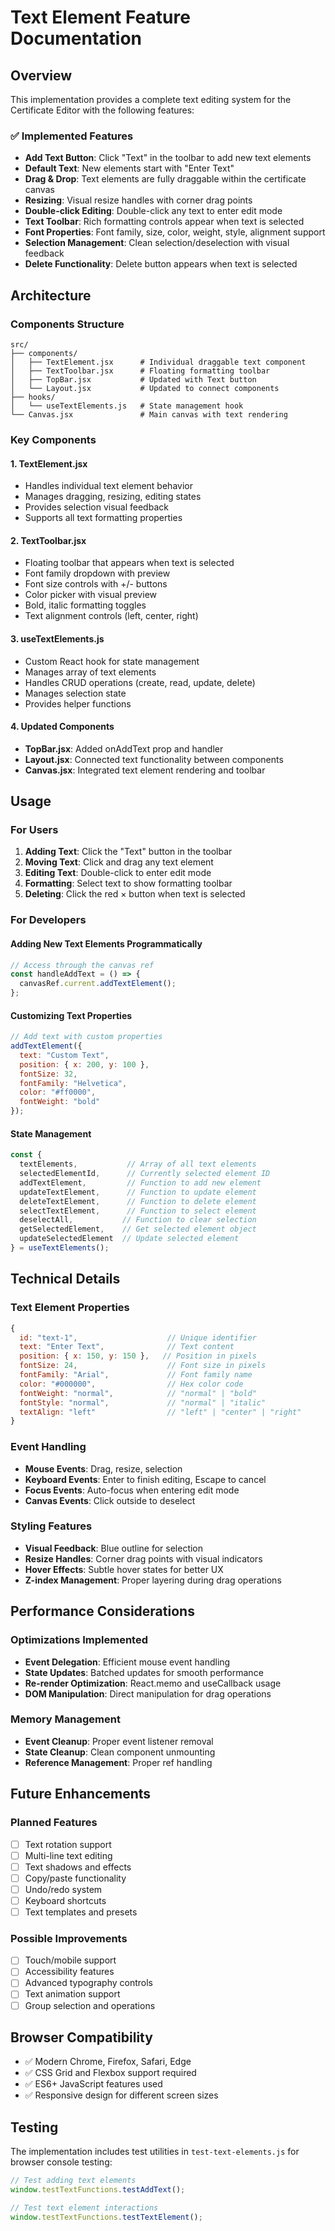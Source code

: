 # Text Element Feature Documentation

## Overview
This implementation provides a complete text editing system for the Certificate Editor with the following features:

### ✅ Implemented Features
- **Add Text Button**: Click "Text" in the toolbar to add new text elements
- **Default Text**: New elements start with "Enter Text"
- **Drag & Drop**: Text elements are fully draggable within the certificate canvas
- **Resizing**: Visual resize handles with corner drag points
- **Double-click Editing**: Double-click any text to enter edit mode
- **Text Toolbar**: Rich formatting controls appear when text is selected
- **Font Properties**: Font family, size, color, weight, style, alignment support
- **Selection Management**: Clean selection/deselection with visual feedback
- **Delete Functionality**: Delete button appears when text is selected

## Architecture

### Components Structure
```
src/
├── components/
│   ├── TextElement.jsx      # Individual draggable text component
│   ├── TextToolbar.jsx      # Floating formatting toolbar
│   ├── TopBar.jsx           # Updated with Text button
│   └── Layout.jsx           # Updated to connect components
├── hooks/
│   └── useTextElements.js   # State management hook
└── Canvas.jsx               # Main canvas with text rendering
```

### Key Components

#### 1. TextElement.jsx
- Handles individual text element behavior
- Manages dragging, resizing, editing states
- Provides selection visual feedback
- Supports all text formatting properties

#### 2. TextToolbar.jsx
- Floating toolbar that appears when text is selected
- Font family dropdown with preview
- Font size controls with +/- buttons
- Color picker with visual preview
- Bold, italic formatting toggles
- Text alignment controls (left, center, right)

#### 3. useTextElements.js
- Custom React hook for state management
- Manages array of text elements
- Handles CRUD operations (create, read, update, delete)
- Manages selection state
- Provides helper functions

#### 4. Updated Components
- **TopBar.jsx**: Added onAddText prop and handler
- **Layout.jsx**: Connected text functionality between components
- **Canvas.jsx**: Integrated text element rendering and toolbar

## Usage

### For Users
1. **Adding Text**: Click the "Text" button in the toolbar
2. **Moving Text**: Click and drag any text element
3. **Editing Text**: Double-click to enter edit mode
4. **Formatting**: Select text to show formatting toolbar
5. **Deleting**: Click the red × button when text is selected

### For Developers

#### Adding New Text Elements Programmatically
```javascript
// Access through the canvas ref
const handleAddText = () => {
  canvasRef.current.addTextElement();
};
```

#### Customizing Text Properties
```javascript
// Add text with custom properties
addTextElement({
  text: "Custom Text",
  position: { x: 200, y: 100 },
  fontSize: 32,
  fontFamily: "Helvetica",
  color: "#ff0000",
  fontWeight: "bold"
});
```

#### State Management
```javascript
const {
  textElements,           // Array of all text elements
  selectedElementId,      // Currently selected element ID
  addTextElement,         // Function to add new element
  updateTextElement,      // Function to update element
  deleteTextElement,      // Function to delete element
  selectTextElement,      // Function to select element
  deselectAll,           // Function to clear selection
  getSelectedElement,    // Get selected element object
  updateSelectedElement  // Update selected element
} = useTextElements();
```

## Technical Details

### Text Element Properties
```javascript
{
  id: "text-1",                    // Unique identifier
  text: "Enter Text",              // Text content
  position: { x: 150, y: 150 },   // Position in pixels
  fontSize: 24,                    // Font size in pixels
  fontFamily: "Arial",             // Font family name
  color: "#000000",                // Hex color code
  fontWeight: "normal",            // "normal" | "bold"
  fontStyle: "normal",             // "normal" | "italic"
  textAlign: "left"                // "left" | "center" | "right"
}
```

### Event Handling
- **Mouse Events**: Drag, resize, selection
- **Keyboard Events**: Enter to finish editing, Escape to cancel
- **Focus Events**: Auto-focus when entering edit mode
- **Canvas Events**: Click outside to deselect

### Styling Features
- **Visual Feedback**: Blue outline for selection
- **Resize Handles**: Corner drag points with visual indicators
- **Hover Effects**: Subtle hover states for better UX
- **Z-index Management**: Proper layering during drag operations

## Performance Considerations

### Optimizations Implemented
- **Event Delegation**: Efficient mouse event handling
- **State Updates**: Batched updates for smooth performance
- **Re-render Optimization**: React.memo and useCallback usage
- **DOM Manipulation**: Direct manipulation for drag operations

### Memory Management
- **Event Cleanup**: Proper event listener removal
- **State Cleanup**: Clean component unmounting
- **Reference Management**: Proper ref handling

## Future Enhancements

### Planned Features
- [ ] Text rotation support
- [ ] Multi-line text editing
- [ ] Text shadows and effects
- [ ] Copy/paste functionality
- [ ] Undo/redo system
- [ ] Keyboard shortcuts
- [ ] Text templates and presets

### Possible Improvements
- [ ] Touch/mobile support
- [ ] Accessibility features
- [ ] Advanced typography controls
- [ ] Text animation support
- [ ] Group selection and operations

## Browser Compatibility
- ✅ Modern Chrome, Firefox, Safari, Edge
- ✅ CSS Grid and Flexbox support required
- ✅ ES6+ JavaScript features used
- ✅ Responsive design for different screen sizes

## Testing
The implementation includes test utilities in `test-text-elements.js` for browser console testing:

```javascript
// Test adding text elements
window.testTextFunctions.testAddText();

// Test text element interactions
window.testTextFunctions.testTextElement();
```
